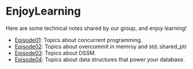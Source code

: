 # EnjoyLearning

Here are some technical notes shared by our group, and enjoy learning!

- [Episode01](episode01/README.md): Topics about concurrent programming.
- [Episode02](episode02/README.md): Topics about overcommit in memroy and std::shared_ptr
- [Episode03](episode03/README.md): Topics about DSSM.
- [Episode04](episode04/README.md): Topics about data structures that power your database.